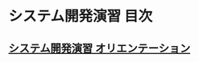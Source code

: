 # システム開発演習 目次

## [システム開発演習 オリエンテーション](./orientation/README.md)

<!-- ## [ジャンル選択画面(ビュー、ルーティング)](./shop_index/README.md)

## [ジャンル別商品一覧画面(モデル、コントローラ)](./shop_item_index/README.md)

## [商品詳細画面](./shop_item_show/README.md)

## [カート内の商品画面](./shop_cart_index/README.md)

## [カート内の削除・更新機能](./shop_cart_delete_update/README.md)

## [注文機能](./shop_order/README.md) -->
